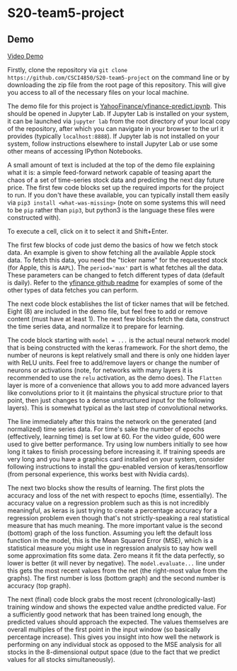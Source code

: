 # S20-team5-project

## Demo

[Video Demo](https://youtu.be/GEyq74H7NNE?t=363)

Firstly, clone the repository via `git clone https://github.com/CSCI4850/S20-team5-project` on the command line or by downloading the zip file from the root page of this repository.
This will give you access to all of the necessary files on your local machine.

The demo file for this project is [YahooFinance/yfinance-predict.ipynb](YahooFinance/yfinance-predict.ipynb).
This should be opened in Jupyter Lab.
If Jupyter Lab is installed on your system, it can be launched via `jupyter lab` from the root directory of your local copy of the repository, after which you can navigate in your browser to the url it provides (typically `localhost:8888`).
If Jupyter lab is not installed on your system, follow instructions elsewhere to install Jupyter Lab or use some other means of accessing IPython Notebooks.

A small amount of text is included at the top of the demo file explaining what it is: a simple feed-forward network capable of teasing apart the chaos of a set of time-series stock data and predicting the next day future price.
The first few code blocks set up the required imports for the project to run.
If you don't have these available, you can typically install them easily via `pip3 install <what-was-missing>` (note on some systems this will need to be `pip` rather than `pip3`, but python3 is the language these files were constructed with).

To execute a cell, click on it to select it and Shift+Enter.

The first few blocks of code just demo the basics of how we fetch stock data.
An example is given to show fetching all the available Apple stock data.
To fetch this data, you need the "ticker name" for the requested stock (for Apple, this is `AAPL`).
The `period='max'` part is what fetches all the data.
These parameters can be changed to fetch different types of data (default is daily).
Refer to the [yfinance github readme](https://github.com/ranaroussi/yfinance) for examples of some of the other types of data fetches you can perform.

The next code block establishes the list of ticker names that will be fetched.
Eight (8) are included in the demo file, but feel free to add or remove content (must have at least 1).
The next few blocks fetch the data, construct the time series data, and normalize it to prepare for learning.

The code block starting with `model = ...` is the actual neural network model that is being constructed with the keras framework.
For the short demo, the number of neurons is kept relatively small and there is only one hidden layer with ReLU units.
Feel free to add/remove layers or change the number of neurons or activations (note, for networks with many layers it is recommended to use the `relu` activation, as the demo does).
The `Flatten` layer is more of a convenience that allows you to add more advanced layers like convolutions prior to it (it maintains the physical structure prior to that point, then just changes to a dense unstructured input for the following layers).
This is somewhat typical as the last step of convolutional networks.

The line immediately after this trains the network on the generated (and normalized) time series data.
For time's sake the number of epochs (effectively, learning time) is set low at 60.
For the video guide, 600 were used to give better performance.
Try using low numbers initially to see how long it takes to finish processing before increasing it.
If training speeds are very long and you have a graphics card installed on your system, consider following instructions to install the gpu-enabled version of keras/tensorflow (from personal experience, this works best with Nvidia cards).

The next two blocks show the results of learning.
The first plots the accuracy and loss of the net with respect to epochs (time, essentially).
The accuracy value on a regression problem such as this is not incredibly meaningful, as keras is just trying to create a percentage accuracy for a regression problem even though that's not strictly-speaking a real statistical measure that has much meaning.
The more important value is the second (bottom) graph of the loss function.
Assuming you left the default loss function in the model, this is the Mean Squared Error (MSE), which is a statistical measure you might use in regression analysis to say how well some approximation fits some data.
Zero means it fit the data perfectly, so lower is better (it will never by negative).
The `model.evaluate...` line under this gets the most recent values from the net (the right-most value from the graphs).
The first number is loss (bottom graph) and the second number is accuracy (top graph).

The next (final) code block grabs the most recent (chronologically-last) training window and shows the expected value andthe predicted value.
For a sufficiently good network that has been trained long enough, the predicted values should approach the expected.
The values themselves are overall multiples of the first point in the input window (so basically percentage increase).
This gives you insight into how well the network is performing on any individual stock as opposed to the MSE analysis for all stocks in the 8-dimensional output space (due to the fact that we predict values for all stocks simultaneously).
